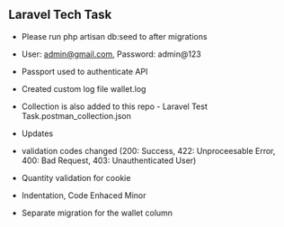 ## Laravel Tech Task

- Please run php artisan db:seed to after migrations
- User: admin@gmail.com, Password: admin@123
- Passport used to authenticate API
- Created custom log file wallet.log
- Collection is also added to this repo - Laravel Test Task.postman_collection.json

- Updates
-  validation codes changed (200: Success, 422: Unproceesable Error, 400: Bad Request, 403: Unauthenticated User)
-  Quantity validation for cookie
-  Indentation, Code Enhaced Minor
-  Separate migration for the wallet column
